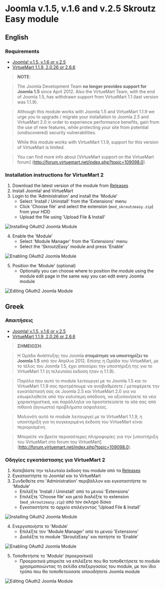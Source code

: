 Joomla v.1.5, v.1.6 and v.2.5 Skroutz Easy module
=================================================

## English

### Requirements

 - [Joomla! v.1.5, v.1.6 or v.2.5](http://www.joomla.org)
 - [VirtueMart 1.1.9, 2.0.26 or 2.6.6](http://virtuemart.net)

> **NOTE**:

> The Joomla Development Team **no longer provides support for Joomla 1.5** since April 2012.
Also the VirtueMart Team, with the end of Joomla 1.5, has withdrawn support from VirtueMart 1.1 (last version was 1.1.9).

> Although this module works with Joomla 1.5 and VirtueMart 1.1.9 we urge you to upgrade / migrate your installation
to Joomla 2.5 and VirtueMart 2.0 in order to experience performance benefits, gain from the use of new features,
while protecting your site from potential (undiscovered) security vulnerabilities.

> While this module works with VirtueMart 1.1.9, support for this version of VirtueMart is limited.

> You can find more info about [VirtueMart support on the VirtueMart forum]
(http://forum.virtuemart.net/index.php?topic=109098.0).

### Installation instructions for VirtueMart 2

1. Download the latest version of the module from [Releases][releases]
2. Install Joomla! and VirtueMart
3. Login to the 'Administration' and install the 'Module'
    - Select 'Install / Uninstall' from the 'Extensions' menu
    - Click 'Choose file' and select the extension (`mod_skroutzeasy.zip`) from your HDD
    - Upload the file using 'Upload File & Install'

![Installing OAuth2 Joomla Module][oauth2-joomla-module-install]

4. Enable the 'Module'
    - Select 'Module Manager' from the 'Extensions' menu
    - Select the 'SkroutzEasy' module and press 'Enable'

![Enabling OAuth2 Joomla Module][oauth2-joomla-module-enable]

5. Position the 'Module' (optional)
    - Optionally you can choose where to position the module
      using the module edit page in the same way you can edit
      every Joomla module

![Editing OAuth2 Joomla Module][oauth2-joomla-module-edit]

## Greek

### Απαιτήσεις

 - [Joomla! v.1.5, v.1.6 or v.2.5](http://www.joomla.org)
 - [VirtueMart 1.1.9, 2.0.26 or 2.6.6](http://virtuemart.net)

> **ΣΗΜΕΙΩΣΗ**:

> Η Ομάδα Ανάπτυξης του Joomla **σταμάτησε να υποστηρίζει το Joomla 1.5** από τον Απρίλιο 2012.
Επίσης η Ομάδα του VirtueMart, με το τέλος του Joomla 1.5, έχει αποσύρει την υποστήριξή της για το VirtueMart 1.1
(η τελευταία έκδοση ήταν η 1.1.9).

> Παρόλο που αυτό το module λειτουργεί με το Joomla 1.5 και το VirtueMart 1.1.9 σας προτρέπουμε να αναβαθμίσετε /
μεταφέρετε την εγκατάστασή σας σε Joomla 2.5 και VirtueMart 2.0 για να επωφεληθείτε από την καλύτερη απόδοση, να
αξιοποιήσετε τα νέα χαρακτηριστικά, και παράλληλα να προστατεύσετε το site σας από πιθανά (άγνωστα) προβλήματα ασφαλείας.

> Μολονότι αυτό το module λειτουργεί με το VirtueMart 1.1.9, η υποστήριξή για τη συγκεκριμένη έκδοση του VirtueMart είναι περιορισμένη.

> Μπορείτε να βρείτε περισσότερες πληροφορίες για την [υποστήριξη του VirtueMart στo forum του VirtueMart]
(http://forum.virtuemart.net/index.php?topic=109098.0).

### Οδηγίες εγκατάστασης για VirtueMart 2

1. Κατεβάστε την τελευταία έκδοση του module από τα [Releases][releases]
2. Εγκαταστήστε το Joomla! και το VirtueMart
3. Συνδεθείτε στο 'Administration' περιβάλλον και εγκαταστήστε το 'Module'
    - Επιλέξτε 'Install / Uninstall' από το μενού 'Extensions'
    - Επιλέξτε 'Choose file' και μετά διαλέξτε το extension (`mod_skroutzeasy.zip`) από τον σκληρό δίσκο
    - Εγκαταστήστε το αρχείο επιλέγοντας 'Upload File & Install'

![Installing OAuth2 Joomla Module][oauth2-joomla-module-install]

4. Ενεργοποιήστε το 'Module'
    - Επιλέξτε τον 'Module Manager' από το μενού 'Extensions'
    - Διαλέξτε το module 'SkroutzEasy' και πατήστε το 'Enable'

![Enabling OAuth2 Joomla Module][oauth2-joomla-module-enable]

5. Τοποθετήστε το 'Module' (προεραιτικό)
    - Προεραιτικά μπορείτε να επιλέξετε που θα τοποθετήσετε το
      module χρησιμοποιώντας τη σελίδα επεξεργασίας του module,
      με τον ίδιο τρόπο που θα τοποθετούσατε οποιοδήποτε Joomla module

![Editing OAuth2 Joomla Module][oauth2-joomla-module-edit]

[oauth2-joomla-module-install]: https://raw.github.com/skroutz/oauth2-joomla-module/master/doc/oauth2-joomla-module-install.png "Installing OAuth2 Joomla module"
[oauth2-joomla-module-enable]: https://raw.github.com/skroutz/oauth2-joomla-module/master/doc/oauth2-joomla-module-enable.png "Enabling OAuth2 Joomla module"
[oauth2-joomla-module-edit]: https://raw.github.com/skroutz/oauth2-joomla-module/master/doc/oauth2-joomla-module-edit.png "Editing OAuth2 Joomla module"
[releases]: https://github.com/skroutz/oauth2-joomla-component/releases
